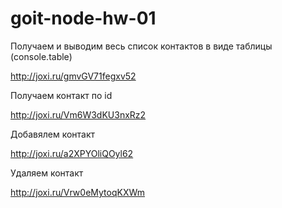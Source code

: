 # goit-node-hw-01

Получаем и выводим весь список контактов в виде таблицы (console.table)

http://joxi.ru/gmvGV71fegxv52

Получаем контакт по id

http://joxi.ru/Vm6W3dKU3nxRz2

Добавялем контакт

http://joxi.ru/a2XPYOliQOyl62

Удаляем контакт

http://joxi.ru/Vrw0eMytoqKXWm
